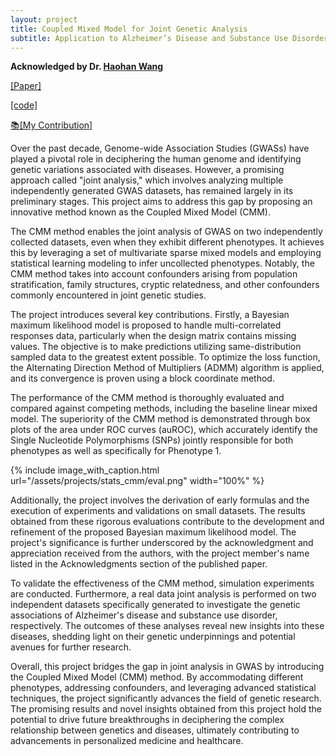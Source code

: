 ```yaml
---
layout: project
title: Coupled Mixed Model for Joint Genetic Analysis
subtitle: Application to Alzheimer’s Disease and Substance Use Disorder
---
```

**Acknowledged by Dr. [Haohan Wang](https://haohanwang.github.io/)**

[[Paper]](https://www.biorxiv.org/content/10.1101/336727v2)   

[[code]](https://github.com/GuanghuiMin/CMM)

[📚[My Contribution]](https://drive.google.com/file/d/1FNVPzOf6gd-6WKJSvoJU7Y-UJTLPcv76/view?usp=drive_link)

Over the past decade, Genome-wide Association Studies (GWASs) have played a pivotal role in deciphering the human genome and identifying genetic variations associated with diseases. However, a promising approach called "joint analysis," which involves analyzing multiple independently generated GWAS datasets, has remained largely in its preliminary stages. This project aims to address this gap by proposing an innovative method known as the Coupled Mixed Model (CMM).

The CMM method enables the joint analysis of GWAS on two independently collected datasets, even when they exhibit different phenotypes. It achieves this by leveraging a set of multivariate sparse mixed models and employing statistical learning modeling to infer uncollected phenotypes. Notably, the CMM method takes into account confounders arising from population stratification, family structures, cryptic relatedness, and other confounders commonly encountered in joint genetic studies.

The project introduces several key contributions. Firstly, a Bayesian maximum likelihood model is proposed to handle multi-correlated responses data, particularly when the design matrix contains missing values. The objective is to make predictions utilizing same-distribution sampled data to the greatest extent possible. To optimize the loss function, the Alternating Direction Method of Multipliers (ADMM) algorithm is applied, and its convergence is proven using a block coordinate method.

The performance of the CMM method is thoroughly evaluated and compared against competing methods, including the baseline linear mixed model. The superiority of the CMM method is demonstrated through box plots of the area under ROC curves (auROC), which accurately identify the Single Nucleotide Polymorphisms (SNPs) jointly responsible for both phenotypes as well as specifically for Phenotype 1.

{%
	include image_with_caption.html
	url="/assets/projects/stats_cmm/eval.png"
	width="100%"
%}

Additionally, the project involves the derivation of early formulas and the execution of experiments and validations on small datasets. The results obtained from these rigorous evaluations contribute to the development and refinement of the proposed Bayesian maximum likelihood model. The project's significance is further underscored by the acknowledgment and appreciation received from the authors, with the project member's name listed in the Acknowledgments section of the published paper.

To validate the effectiveness of the CMM method, simulation experiments are conducted. Furthermore, a real data joint analysis is performed on two independent datasets specifically generated to investigate the genetic associations of Alzheimer's disease and substance use disorder, respectively. The outcomes of these analyses reveal new insights into these diseases, shedding light on their genetic underpinnings and potential avenues for further research.

Overall, this project bridges the gap in joint analysis in GWAS by introducing the Coupled Mixed Model (CMM) method. By accommodating different phenotypes, addressing confounders, and leveraging advanced statistical techniques, the project significantly advances the field of genetic research. The promising results and novel insights obtained from this project hold the potential to drive future breakthroughs in deciphering the complex relationship between genetics and diseases, ultimately contributing to advancements in personalized medicine and healthcare.
